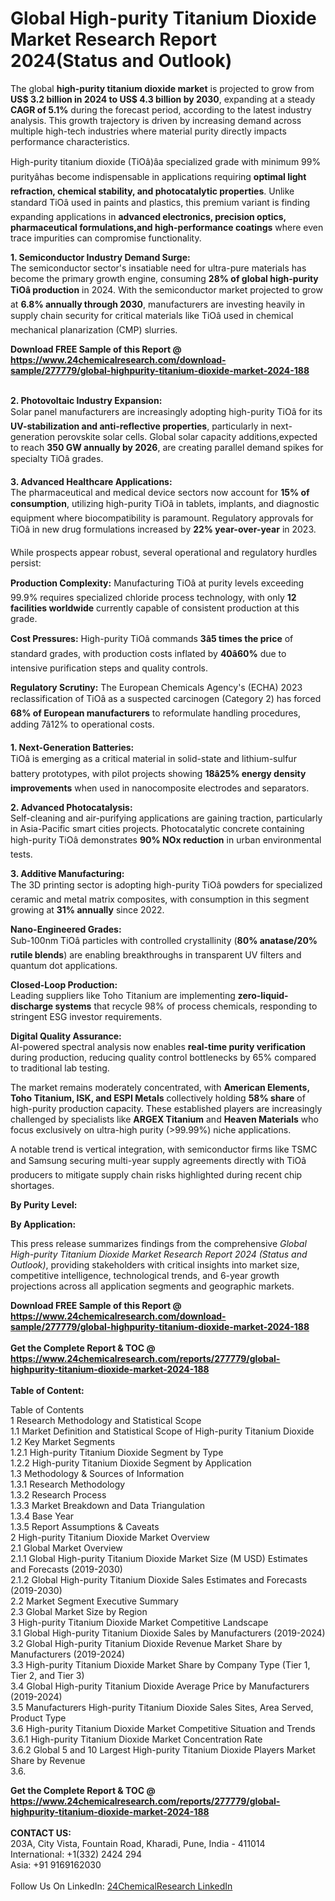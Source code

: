 <h1>Global High-purity Titanium Dioxide Market Research Report 2024(Status and Outlook)</h1><p>The global <strong>high-purity titanium dioxide market</strong> is projected to grow from <strong>US$ 3.2 billion in 2024 to US$ 4.3 billion by 2030</strong>, expanding at a steady <strong>CAGR of 5.1%</strong> during the forecast period, according to the latest industry analysis. This growth trajectory is driven by increasing demand across multiple high-tech industries where material purity directly impacts performance characteristics.</p><p>High-purity titanium dioxide (TiOâ)âa specialized grade with minimum 99% purityâhas become indispensable in applications requiring <strong>optimal light refraction, chemical stability, and photocatalytic properties</strong>. Unlike standard TiOâ used in paints and plastics, this premium variant is finding expanding applications in <strong>advanced electronics, precision optics, pharmaceutical formulations,and high-performance coatings</strong> where even trace impurities can compromise functionality.</p><p><strong>1. Semiconductor Industry Demand Surge:</strong><br>
The semiconductor sector's insatiable need for ultra-pure materials has become the primary growth engine, consuming <strong>28% of global high-purity TiOâ production</strong> in 2024. With the semiconductor market projected to grow at <strong>6.8% annually through 2030</strong>, manufacturers are investing heavily in supply chain security for critical materials like TiOâ used in chemical mechanical planarization (CMP) slurries.</p><div><b>Download FREE Sample of this Report @ 
            <a href="https://www.24chemicalresearch.com/download-sample/277779/global-highpurity-titanium-dioxide-market-2024-188">
            https://www.24chemicalresearch.com/download-sample/277779/global-highpurity-titanium-dioxide-market-2024-188</a></b></div><br><p><strong>2. Photovoltaic Industry Expansion:</strong><br>
Solar panel manufacturers are increasingly adopting high-purity TiOâ for its <strong>UV-stabilization and anti-reflective properties</strong>, particularly in next-generation perovskite solar cells. Global solar capacity additions,expected to reach <strong>350 GW annually by 2026</strong>, are creating parallel demand spikes for specialty TiOâ grades.</p><p><strong>3. Advanced Healthcare Applications:</strong><br>
The pharmaceutical and medical device sectors now account for <strong>15% of consumption</strong>, utilizing high-purity TiOâ in tablets, implants, and diagnostic equipment where biocompatibility is paramount. Regulatory approvals for TiOâ in new drug formulations increased by <strong>22% year-over-year</strong> in 2023.</p><p>While prospects appear robust, several operational and regulatory hurdles persist:</p><p><strong>Production Complexity:</strong> Manufacturing TiOâ at purity levels exceeding 99.9% requires specialized chloride process technology, with only <strong>12 facilities worldwide</strong> currently capable of consistent production at this grade.</p><p><strong>Cost Pressures:</strong> High-purity TiOâ commands <strong>3â5 times the price</strong> of standard grades, with production costs inflated by <strong>40â60%</strong> due to intensive purification steps and quality controls.</p><p><strong>Regulatory Scrutiny:</strong> The European Chemicals Agency's (ECHA) 2023 reclassification of TiOâ as a suspected carcinogen (Category 2) has forced <strong>68% of European manufacturers</strong> to reformulate handling procedures, adding 7â12% to operational costs.</p><p><strong>1. Next-Generation Batteries:</strong><br>
TiOâ is emerging as a critical material in solid-state and lithium-sulfur battery prototypes, with pilot projects showing <strong>18â25% energy density improvements</strong> when used in nanocomposite electrodes and separators.</p><p><strong>2. Advanced Photocatalysis:</strong><br>
Self-cleaning and air-purifying applications are gaining traction, particularly in Asia-Pacific smart cities projects. Photocatalytic concrete containing high-purity TiOâ demonstrates <strong>90% NOx reduction</strong> in urban environmental tests.</p><p><strong>3. Additive Manufacturing:</strong><br>
The 3D printing sector is adopting high-purity TiOâ powders for specialized ceramic and metal matrix composites, with consumption in this segment growing at <strong>31% annually</strong> since 2022.</p><p><strong>Nano-Engineered Grades:</strong><br>
	Sub-100nm TiOâ particles with controlled crystallinity (<strong>80% anatase/20% rutile blends</strong>) are enabling breakthroughs in transparent UV filters and quantum dot applications.</p><p><strong>Closed-Loop Production:</strong><br>
	Leading suppliers like Toho Titanium are implementing <strong>zero-liquid-discharge systems</strong> that recycle 98% of process chemicals, responding to stringent ESG investor requirements.</p><p><strong>Digital Quality Assurance:</strong><br>
	AI-powered spectral analysis now enables <strong>real-time purity verification</strong> during production, reducing quality control bottlenecks by 65% compared to traditional lab testing.</p><p>The market remains moderately concentrated, with <strong>American Elements, Toho Titanium, ISK, and ESPI Metals</strong> collectively holding <strong>58% share</strong> of high-purity production capacity. These established players are increasingly challenged by specialists like <strong>ARGEX Titanium</strong> and <strong>Heaven Materials</strong> who focus exclusively on ultra-high purity (&gt;99.99%) niche applications.</p><p>A notable trend is vertical integration, with semiconductor firms like TSMC and Samsung securing multi-year supply agreements directly with TiOâ producers to mitigate supply chain risks highlighted during recent chip shortages.</p><p><strong>By Purity Level:</strong></p><p><strong>By Application:</strong></p><p>This press release summarizes findings from the comprehensive <em>Global High-purity Titanium Dioxide Market Research Report 2024 (Status and Outlook)</em>, providing stakeholders with critical insights into market size, competitive intelligence, technological trends, and 6-year growth projections across all application segments and geographic markets.</p><div><b>Download FREE Sample of this Report @ 
            <a href="https://www.24chemicalresearch.com/download-sample/277779/global-highpurity-titanium-dioxide-market-2024-188">
            https://www.24chemicalresearch.com/download-sample/277779/global-highpurity-titanium-dioxide-market-2024-188</a></b></div><br><div><b>Get the Complete Report & TOC @ 
            <a href="https://www.24chemicalresearch.com/reports/277779/global-highpurity-titanium-dioxide-market-2024-188">
            https://www.24chemicalresearch.com/reports/277779/global-highpurity-titanium-dioxide-market-2024-188</a></b></div><br>
            <b>Table of Content:</b><p>Table of Contents<br />
1 Research Methodology and Statistical Scope<br />
1.1 Market Definition and Statistical Scope of High-purity Titanium Dioxide<br />
1.2 Key Market Segments<br />
1.2.1 High-purity Titanium Dioxide Segment by Type<br />
1.2.2 High-purity Titanium Dioxide Segment by Application<br />
1.3 Methodology & Sources of Information<br />
1.3.1 Research Methodology<br />
1.3.2 Research Process<br />
1.3.3 Market Breakdown and Data Triangulation<br />
1.3.4 Base Year<br />
1.3.5 Report Assumptions & Caveats<br />
2 High-purity Titanium Dioxide Market Overview<br />
2.1 Global Market Overview<br />
2.1.1 Global High-purity Titanium Dioxide Market Size (M USD) Estimates and Forecasts (2019-2030)<br />
2.1.2 Global High-purity Titanium Dioxide Sales Estimates and Forecasts (2019-2030)<br />
2.2 Market Segment Executive Summary<br />
2.3 Global Market Size by Region<br />
3 High-purity Titanium Dioxide Market Competitive Landscape<br />
3.1 Global High-purity Titanium Dioxide Sales by Manufacturers (2019-2024)<br />
3.2 Global High-purity Titanium Dioxide Revenue Market Share by Manufacturers (2019-2024)<br />
3.3 High-purity Titanium Dioxide Market Share by Company Type (Tier 1, Tier 2, and Tier 3)<br />
3.4 Global High-purity Titanium Dioxide Average Price by Manufacturers (2019-2024)<br />
3.5 Manufacturers High-purity Titanium Dioxide Sales Sites, Area Served, Product Type<br />
3.6 High-purity Titanium Dioxide Market Competitive Situation and Trends<br />
3.6.1 High-purity Titanium Dioxide Market Concentration Rate<br />
3.6.2 Global 5 and 10 Largest High-purity Titanium Dioxide Players Market Share by Revenue<br />
3.6.</p><div><b>Get the Complete Report & TOC @ 
            <a href="https://www.24chemicalresearch.com/reports/277779/global-highpurity-titanium-dioxide-market-2024-188">
            https://www.24chemicalresearch.com/reports/277779/global-highpurity-titanium-dioxide-market-2024-188</a></b></div><br><b>CONTACT US:</b><br>
            203A, City Vista, Fountain Road, Kharadi, Pune, India - 411014<br>
            International: +1(332) 2424 294<br>
            Asia: +91 9169162030 <br><br>
            Follow Us On LinkedIn: <a href="https://www.linkedin.com/company/24chemicalresearch/">24ChemicalResearch LinkedIn</a>